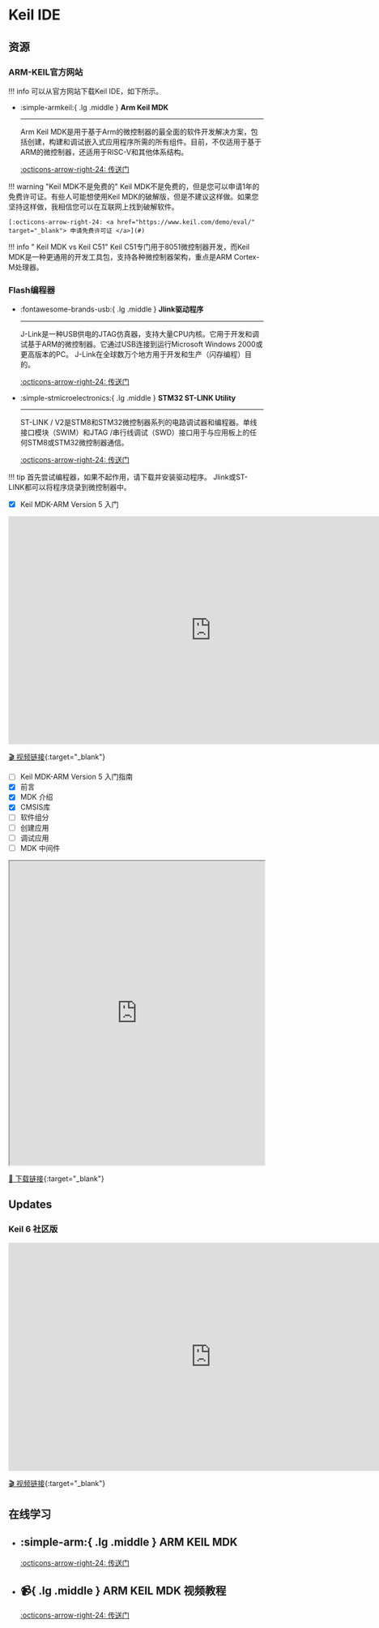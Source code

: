 # Keil IDE

## 资源

### ARM-KEIL官方网站
!!! info
    可以从官方网站下载Keil IDE，如下所示。

<div class="grid cards" markdown>

-  :simple-armkeil:{ .lg .middle } __Arm Keil MDK__

    ---

    Arm Keil MDK是用于基于Arm的微控制器的最全面的软件开发解决方案，包括创建，构建和调试嵌入式应用程序所需的所有组件。目前，不仅适用于基于ARM的微控制器，还适用于RISC-V和其他体系结构。

    [:octicons-arrow-right-24: <a href="https://www.keil.com/demo/eval/arm.htm" target="_blank"> 传送门 </a>](#)

</div>

!!! warning "Keil MDK不是免费的"
    Keil MDK不是免费的，但是您可以申请1年的免费许可证。有些人可能想使用Keil MDK的破解版，但是不建议这样做。如果您坚持这样做，我相信您可以在互联网上找到破解软件。

    [:octicons-arrow-right-24: <a href="https://www.keil.com/demo/eval/" target="_blank"> 申请免费许可证 </a>](#)

!!! info " Keil MDK vs Keil C51"
    Keil C51专门用于8051微控制器开发，而Keil MDK是一种更通用的开发工具包，支持各种微控制器架构，重点是ARM Cortex-M处理器。

### Flash编程器
<div class="grid cards" markdown>

-  :fontawesome-brands-usb:{ .lg .middle } __Jlink驱动程序__

    ---

    J-Link是一种USB供电的JTAG仿真器，支持大量CPU内核。它用于开发和调试基于ARM的微控制器。它通过USB连接到运行Microsoft Windows 2000或更高版本的PC。 J-Link在全球数万个地方用于开发和生产（闪存编程）目的。

    [:octicons-arrow-right-24: <a href="https://www.segger.com/downloads/jlink/" target="_blank"> 传送门 </a>](#)

-  :simple-stmicroelectronics:{ .lg .middle } __STM32 ST-LINK Utility__

    ---

    ST-LINK / V2是STM8和STM32微控制器系列的电路调试器和编程器。单线接口模块（SWIM）和JTAG /串行线调试（SWD）接口用于与应用板上的任何STM8或STM32微控制器通信。

    [:octicons-arrow-right-24: <a href="https://www.st.com/en/development-tools/stsw-link004.html" target="_blank"> 传送门 </a>](#)

</div>

!!! tip
    首先尝试编程器，如果不起作用，请下载并安装驱动程序。 Jlink或ST-LINK都可以将程序烧录到微控制器中。

- [x] Keil MDK-ARM Version 5 入门

<iframe width="800" height="450" src="https://www.youtube.com/embed/d_O2tu5CMbQ" frameborder="0" allow="accelerometer; autoplay; clipboard-write; encrypted-media; gyroscope; picture-in-picture" allowfullscreen></iframe>

[🎬️ 视频链接](https://www.youtube.com/embed/d_O2tu5CMbQ){:target="_blank"}

- [ ] Keil MDK-ARM Version 5 入门指南 
- [x] 前言 
- [x] MDK 介绍
- [x] CMSIS库
- [ ] 软件组分
- [ ] 创建应用
- [ ] 调试应用
- [ ] MDK 中间件

<iframe src="https://www.keil.com//support/man/docs/mdk_gs/gs_MDK5_5_en.pdf" width="100%" height="600px"></iframe>

[📄 下载链接](https://www.keil.com/support/man/docs/mdk_gs/){:target="_blank"}

## Updates

### Keil 6 社区版

<iframe width="800" height="450" src="https://armkeil.blob.core.windows.net/developer/Files/videos/KeilMDK/MDK-CommunityIntro.mp4" frameborder="0" allow="accelerometer; clipboard-write; encrypted-media; gyroscope; picture-in-picture" allowfullscreen></iframe>

[🎬️ 视频链接](https://armkeil.blob.core.windows.net/developer/Files/videos/KeilMDK/MDK-CommunityIntro.mp4){:target="_blank"}

## 在线学习
<div class="grid cards" markdown>

-  :simple-arm:{ .lg .middle } __ARM KEIL MDK__
    ---

    [:octicons-arrow-right-24: <a href="https://developer.arm.com/Tools%20and%20Software/Keil%20MDK" target="_blank"> 传送门 </a>](#)

-  :video_camera:{ .lg .middle } __ARM KEIL MDK 视频教程__
    ---

    [:octicons-arrow-right-24: <a href="https://developer.arm.com/search#q=keil&f-navigationhierarchiescontenttype=Video%20Tutorial" target="_blank"> 传送门 </a>](#)

</div>